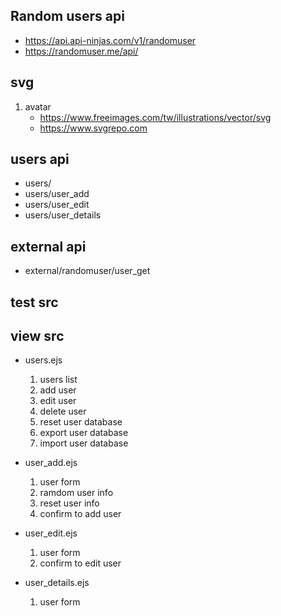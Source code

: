 ## Random users api

- https://api.api-ninjas.com/v1/randomuser
- https://randomuser.me/api/

## svg

1. avatar
   - https://www.freeimages.com/tw/illustrations/vector/svg
   - https://www.svgrepo.com

## users api

- users/
- users/user_add
- users/user_edit
- users/user_details

## external api

- external/randomuser/user_get

## test src

## view src

- users.ejs

  1.  users list
  2.  add user
  3.  edit user
  4.  delete user
  5.  reset user database
  6.  export user database
  7.  import user database

- user_add.ejs

  1.  user form
  2.  ramdom user info
  3.  reset user info
  4.  confirm to add user

- user_edit.ejs

  1.  user form
  2.  confirm to edit user

- user_details.ejs

  1.  user form

